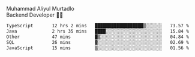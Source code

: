 Muhammad Aliyul Murtadlo
<br>
Backend Developer 👨‍💻
<br>
<!--START_SECTION:waka-->

```txt
TypeScript       12 hrs 2 mins   ██████████████████▒░░░░░░   73.57 %
Java             2 hrs 35 mins   ████░░░░░░░░░░░░░░░░░░░░░   15.84 %
Other            47 mins         █▒░░░░░░░░░░░░░░░░░░░░░░░   04.84 %
SQL              26 mins         ▓░░░░░░░░░░░░░░░░░░░░░░░░   02.69 %
JavaScript       15 mins         ▒░░░░░░░░░░░░░░░░░░░░░░░░   01.56 %
```

<!--END_SECTION:waka-->

